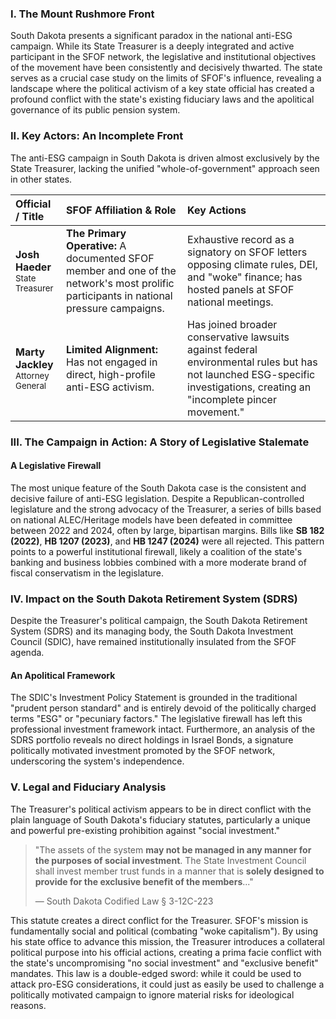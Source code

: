 ---
---
### I. The Mount Rushmore Front

South Dakota presents a significant paradox in the national anti-ESG campaign. While its State Treasurer is a deeply integrated and active participant in the SFOF network, the legislative and institutional objectives of the movement have been consistently and decisively thwarted. The state serves as a crucial case study on the limits of SFOF's influence, revealing a landscape where the political activism of a key state official has created a profound conflict with the state's existing fiduciary laws and the apolitical governance of its public pension system.

### II. Key Actors: An Incomplete Front

The anti-ESG campaign in South Dakota is driven almost exclusively by the State Treasurer, lacking the unified "whole-of-government" approach seen in other states.

| Official / Title | SFOF Affiliation & Role | Key Actions |
| :--- | :--- | :--- |
| **Josh Haeder**<br><span style="font-size: smaller;">State Treasurer</span> | **The Primary Operative:** A documented SFOF member and one of the network's most prolific participants in national pressure campaigns. | Exhaustive record as a signatory on SFOF letters opposing climate rules, DEI, and "woke" finance; has hosted panels at SFOF national meetings. |
| **Marty Jackley**<br><span style="font-size: smaller;">Attorney General</span> | **Limited Alignment:** Has not engaged in direct, high-profile anti-ESG activism. | Has joined broader conservative lawsuits against federal environmental rules but has not launched ESG-specific investigations, creating an "incomplete pincer movement." |

### III. The Campaign in Action: A Story of Legislative Stalemate

#### A Legislative Firewall
The most unique feature of the South Dakota case is the consistent and decisive failure of anti-ESG legislation. Despite a Republican-controlled legislature and the strong advocacy of the Treasurer, a series of bills based on national ALEC/Heritage models have been defeated in committee between 2022 and 2024, often by large, bipartisan margins. Bills like **SB 182 (2022)**, **HB 1207 (2023)**, and **HB 1247 (2024)** were all rejected. This pattern points to a powerful institutional firewall, likely a coalition of the state's banking and business lobbies combined with a more moderate brand of fiscal conservatism in the legislature.

### IV. Impact on the South Dakota Retirement System (SDRS)

Despite the Treasurer's political campaign, the South Dakota Retirement System (SDRS) and its managing body, the South Dakota Investment Council (SDIC), have remained institutionally insulated from the SFOF agenda.

#### An Apolitical Framework
The SDIC's Investment Policy Statement is grounded in the traditional "prudent person standard" and is entirely devoid of the politically charged terms "ESG" or "pecuniary factors." The legislative firewall has left this professional investment framework intact. Furthermore, an analysis of the SDRS portfolio reveals no direct holdings in Israel Bonds, a signature politically motivated investment promoted by the SFOF network, underscoring the system's independence.

### V. Legal and Fiduciary Analysis

The Treasurer's political activism appears to be in direct conflict with the plain language of South Dakota's fiduciary statutes, particularly a unique and powerful pre-existing prohibition against "social investment."

> "The assets of the system **may not be managed in any manner for the purposes of social investment**. The State Investment Council shall invest member trust funds in a manner that is **solely designed to provide for the exclusive benefit of the members**..."
>
> — South Dakota Codified Law § 3-12C-223

This statute creates a direct conflict for the Treasurer. SFOF's mission is fundamentally social and political (combating "woke capitalism"). By using his state office to advance this mission, the Treasurer introduces a collateral political purpose into his official actions, creating a prima facie conflict with the state's uncompromising "no social investment" and "exclusive benefit" mandates. This law is a double-edged sword: while it could be used to attack pro-ESG considerations, it could just as easily be used to challenge a politically motivated campaign to ignore material risks for ideological reasons.
